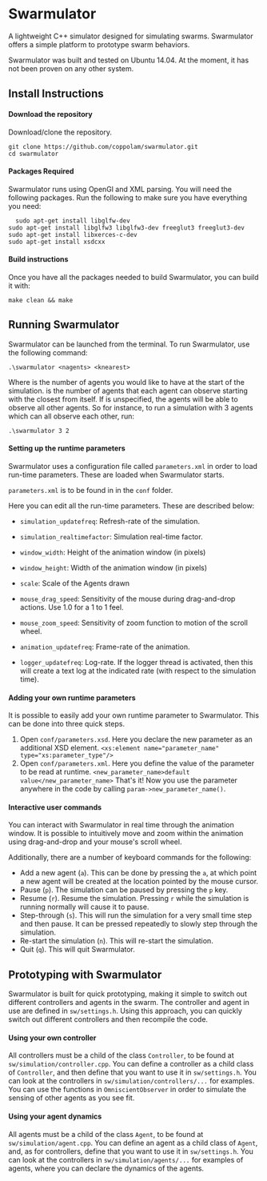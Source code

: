 # Swarmulator
A lightweight C++ simulator designed for simulating swarms.
Swarmulator offers a simple platform to prototype swarm behaviors.

Swarmulator was built and tested on Ubuntu 14.04. At the moment, it has not been proven on any other system.

## Install Instructions

#### Download the repository
Download/clone the repository.
    
    git clone https://github.com/coppolam/swarmulator.git
    cd swarmulator
    
#### Packages Required
Swarmulator runs using OpenGl and XML parsing.
You will need the following packages. Run the following to make sure you have everything you need:

	  sudo apt-get install libglfw-dev
    sudo apt-get install libglfw3 libglfw3-dev freeglut3 freeglut3-dev
    sudo apt-get install libxerces-c-dev
    sudo apt-get install xsdcxx

#### Build instructions
Once you have all the packages needed to build Swarmulator, you can build it with:

	make clean && make

## Running Swarmulator
Swarmulator can be launched from the terminal. To run Swarmulator, use the following command: 

    .\swarmulator <nagents> <knearest>

Where <nagents> is the number of agents you would like to have at the start of the simulation.  <knearest> is the number of agents that each agent can observe starting with the closest from itself. If <knearest> is unspecified, the agents will be able to observe all other agents. So for instance, to run a simulation with 3 agents which can all observe each other, run:

    .\swarmulator 3 2
    
#### Setting up the runtime parameters
Swarmulator uses a configuration file called `parameters.xml` in order to load run-time parameters. These are loaded when Swarmulator starts.

`parameters.xml` is to be found in in the `conf` folder.

Here you can edit all the run-time parameters. These are described below:

* `simulation_updatefreq`: Refresh-rate of the simulation.
* `simulation_realtimefactor`: Simulation real-time factor.

* `window_width`: Height of the animation window (in pixels)
* `window_height`: Width of the animation window (in pixels)
* `scale`: Scale of the Agents drawn
* `mouse_drag_speed`: Sensitivity of the mouse during drag-and-drop actions. Use 1.0 for a 1 to 1 feel.
* `mouse_zoom_speed`: Sensitivity of zoom function to motion of the scroll wheel.
* `animation_updatefreq`: Frame-rate of the animation.

* `logger_updatefreq`: Log-rate. If the logger thread is activated, then this will create a text log at the indicated rate (with respect to the simulation time).
 
#### Adding your own runtime parameters
It is possible to easily add your own runtime parameter to Swarmulator.
This can be done into three quick steps.
1. Open `conf/parameters.xsd`. Here you declare the new parameter as an additional XSD element.
        ```<xs:element name="parameter_name" type="xs:parameter_type"/>```
2. Open `conf/parameters.xml`. Here you define the value of the parameter to be read at runtime.
       ```<new_parameter_name>default value</new_parameter_name>```
That's it! Now you use the parameter anywhere in the code by calling `param->new_parameter_name()`.

#### Interactive user commands
You can interact with Swarmulator in real time through the animation window. It is possible to intuitively move and zoom within the animation using drag-and-drop and your mouse's scroll wheel. 

Additionally, there are a number of keyboard commands for the following:
* Add a new agent (`a`). This can be done by pressing the `a`, at which point a new agent will be created at the location pointed by the mouse cursor.
* Pause (`p`). The simulation can be paused by pressing the `p` key.
* Resume (`r`). Resume the simulation. Pressing `r` while the simulation is running normally will cause it to pause.
* Step-through (`s`). This will run the simulation for a very small time step and then pause. It can be pressed repeatedly to slowly step through the simulation.
* Re-start the simulation (`n`). This will re-start the simulation.
* Quit (`q`). This will quit Swarmulator.

## Prototyping with Swarmulator
Swarmulator is built for quick prototyping, making it simple to switch out different controllers and agents in the swarm.
The controller and agent in use are defined in `sw/settings.h`.
Using this approach, you can quickly switch out different controllers and then recompile the code.

#### Using your own controller
All controllers must be a child of the class `Controller`, to be found at `sw/simulation/controller.cpp`. 
You can define a controller as a child class of `Controller`, and then define that you want to use it in `sw/settings.h`.
You can look at the controllers in `sw/simulation/controllers/...` for examples.
You can use the functions in `OmniscientObserver` in order to simulate the sensing of other agents as you see fit.

#### Using your agent dynamics
All agents must be a child of the class `Agent`, to be found at `sw/simulation/agent.cpp`. 
You can define an agent as a child class of `Agent`, and, as for controllers, define that you want to use it in `sw/settings.h`.
You can look at the controllers in `sw/simulation/agents/...` for examples of agents, where you can declare the dynamics of the agents.
